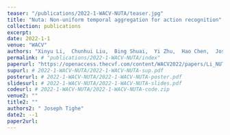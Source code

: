 ```yaml
---
teaser: "/publications/2022-1-WACV-NUTA/teaser.jpg"
title: "Nuta: Non-uniform temporal aggregation for action recognition"
collection: publications
excerpt: 
date: 2022-1-1
venue: "WACV"
authors: "Xinyu Li,  Chunhui Liu,  Bing Shuai,  Yi Zhu,  Hao Chen,  Joseph Tighe"
permalink: # "publications/2022-1-WACV-NUTA/index"
paperurl: "https://openaccess.thecvf.com/content/WACV2022/papers/Li_NUTA_Non-Uniform_Temporal_Aggregation_for_Action_Recognition_WACV_2022_paper.pdf"
supurl: # 2022-1-WACV-NUTA/2022-1-WACV-NUTA-sup.pdf
posterurl: # 2022-1-WACV-NUTA/2022-1-WACV-NUTA-poster.pdf
slidesurl: # 2022-1-WACV-NUTA/2022-1-WACV-NUTA-slides.pdf
codeurl: # 2022-1-WACV-NUTA/2022-1-WACV-NUTA-code.zip
venue2: ""
title2: ""
authors2: " Joseph Tighe"
date2: --1
paper2url: 
---
```



